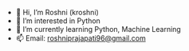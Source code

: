 - 👋 Hi, I’m Roshni (kroshni)
- 👀 I’m interested in Python
- 🌱 I’m currently learning Python, Machine Learning
- 📫 Email: roshniprajapati96@gmail.com

<!---
kroshni/kroshni is a ✨ special ✨ repository because its `README.md` (this file) appears on your GitHub profile.
You can click the Preview link to take a look at your changes.
--->

